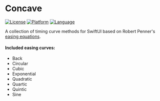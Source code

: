# Concave

[![License](https://img.shields.io/badge/license-MIT-blue.svg?style=flat)](http://mit-license.org)
[![Platform](http://img.shields.io/badge/platform-macos_ios_watchos_tvos-lightgrey.svg?style=flat)](https://developer.apple.com/resources/)
[![Language](http://img.shields.io/badge/language-swift-orange.svg?style=flat)](https://developer.apple.com/swift)

A collection of timing curve methods for SwiftUI based on Robert Penner's [easing equations](http://robertpenner.com/easing/).

#### Included easing curves:

* Back
* Circular
* Cubic
* Exponential
* Quadratic
* Quartic
* Quintic
* Sine
